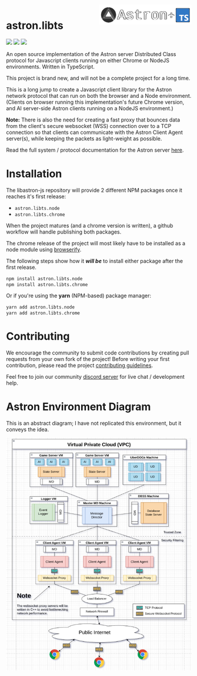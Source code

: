 <img src="docs/astron.libts.png" align="right" width="50%"/>

astron.libts
==========

![](https://img.shields.io/discord/1066973060357443644?color=blue&label=Discord&logo=discord&logoColor=white) ![](https://img.shields.io/github/last-commit/Max-Rodriguez/libastron-js) ![](https://img.shields.io/github/license/Max-Rodriguez/libastron-js)

An open source implementation of the Astron server Distributed Class protocol for Javascript clients running on either Chrome or NodeJS environments. Written in TypeScript.

This project is brand new, and will not be a complete project for a long time.

This is a long jump to create a Javascript client library for the Astron network protocol that can run on both the browser and a Node environment. (Clients on browser running this implementation's future Chrome version, and AI server-side Astron clients running on a NodeJS environment.)

**Note:** There is also the need for creating a fast proxy that bounces data from the client's secure websocket (WSS) connection over to a TCP connection so that clients can communicate with the Astron Client Agent server(s), while keeping the packets as light-weight as possible.

Read the full system / protocol documentation for the Astron server [here](https://github.com/Astron/Astron).

Installation
==========

The libastron-js repository will provide 2 different NPM packages once it reaches it's first release:
- `astron.libts.node`
- `astron.libts.chrome`

When the project matures (and a chrome version is written), a github workflow will handle publishing both packages.

The chrome release of the project will most likely have to be installed as a node module using [browserify](https://browserify.org/).

The following steps show how it _**will be**_ to install either package after the first release.
```shell
npm install astron.libts.node
npm install astron.libts.chrome
```

Or if you're using the **yarn** (NPM-based) package manager:
```shell
yarn add astron.libts.node
yarn add astron.libts.chrome
```

Contributing
==========

We encourage the community to submit code contributions by creating pull requests from your own fork of the project!
Before writing your first contribution, please read the project [contributing guidelines](CONTRIBUTING.md).

Feel free to join our community [discord server](https://discord.gg/T6jGjEutfy) for live chat / development help.

Astron Environment Diagram
==========

This is an abstract diagram; I have not replicated this environment, but it conveys the idea.

![Astron Development Environment Diagram](docs/astron-production-diagram.png)
